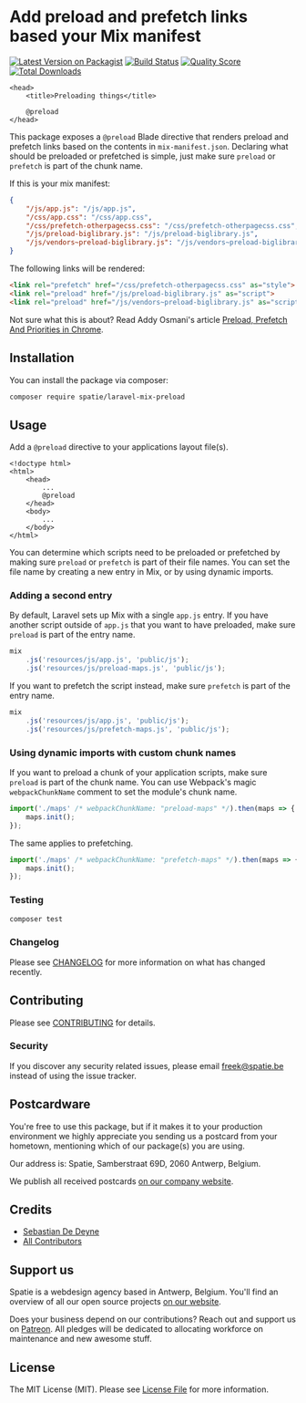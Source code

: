 # Add preload and prefetch links based your Mix manifest

[![Latest Version on Packagist](https://img.shields.io/packagist/v/spatie/laravel-mix-preload.svg?style=flat-square)](https://packagist.org/packages/spatie/laravel-mix-preload)
[![Build Status](https://img.shields.io/travis/spatie/laravel-mix-preload/master.svg?style=flat-square)](https://travis-ci.org/spatie/laravel-mix-preload)
[![Quality Score](https://img.shields.io/scrutinizer/g/spatie/laravel-mix-preload.svg?style=flat-square)](https://scrutinizer-ci.com/g/spatie/laravel-mix-preload)
[![Total Downloads](https://img.shields.io/packagist/dt/spatie/laravel-mix-preload.svg?style=flat-square)](https://packagist.org/packages/spatie/laravel-mix-preload)

```blade
<head>
    <title>Preloading things</title>

    @preload
</head>
```

This package exposes a `@preload` Blade directive that renders preload and prefetch links based on the contents in `mix-manifest.json`. Declaring what should be preloaded or prefetched is simple, just make sure `preload` or `prefetch` is part of the chunk name.

If this is your mix manifest:

```json
{
    "/js/app.js": "/js/app.js",
    "/css/app.css": "/css/app.css",
    "/css/prefetch-otherpagecss.css": "/css/prefetch-otherpagecss.css",
    "/js/preload-biglibrary.js": "/js/preload-biglibrary.js",
    "/js/vendors~preload-biglibrary.js": "/js/vendors~preload-biglibrary.js"
}
```

The following links will be rendered:

```html
<link rel="prefetch" href="/css/prefetch-otherpagecss.css" as="style">
<link rel="preload" href="/js/preload-biglibrary.js" as="script">
<link rel="preload" href="/js/vendors~preload-biglibrary.js" as="script">
```

Not sure what this is about? Read Addy Osmani's article [Preload, Prefetch And Priorities in Chrome](https://medium.com/reloading/preload-prefetch-and-priorities-in-chrome-776165961bbf).

## Installation

You can install the package via composer:

```bash
composer require spatie/laravel-mix-preload
```

## Usage

Add a `@preload` directive to your applications layout file(s).

```blade
<!doctype html>
<html>
    <head>
        ...
        @preload
    </head>
    <body>
        ...
    </body>
</html>
```

You can determine which scripts need to be preloaded or prefetched by making sure `preload` or `prefetch` is part of their file names. You can set the file name by creating a new entry in Mix, or by using dynamic imports.

### Adding a second entry

By default, Laravel sets up Mix with a single `app.js` entry. If you have another script outside of `app.js` that you want to have preloaded, make sure `preload` is part of the entry name.

```js
mix
    .js('resources/js/app.js', 'public/js');
    .js('resources/js/preload-maps.js', 'public/js');
```

If you want to prefetch the script instead, make sure `prefetch` is part of the entry name.

```js
mix
    .js('resources/js/app.js', 'public/js');
    .js('resources/js/prefetch-maps.js', 'public/js');
```

### Using dynamic imports with custom chunk names

If you want to preload a chunk of your application scripts, make sure `preload` is part of the chunk name. You can use Webpack's magic `webpackChunkName` comment to set the module's chunk name.

```js
import('./maps' /* webpackChunkName: "preload-maps" */).then(maps => {
    maps.init();
});
```

The same applies to prefetching.

```js
import('./maps' /* webpackChunkName: "prefetch-maps" */).then(maps => {
    maps.init();
});
```

### Testing

``` bash
composer test
```

### Changelog

Please see [CHANGELOG](CHANGELOG.md) for more information on what has changed recently.

## Contributing

Please see [CONTRIBUTING](CONTRIBUTING.md) for details.

### Security

If you discover any security related issues, please email freek@spatie.be instead of using the issue tracker.

## Postcardware

You're free to use this package, but if it makes it to your production environment we highly appreciate you sending us a postcard from your hometown, mentioning which of our package(s) you are using.

Our address is: Spatie, Samberstraat 69D, 2060 Antwerp, Belgium.

We publish all received postcards [on our company website](https://spatie.be/en/opensource/postcards).

## Credits

- [Sebastian De Deyne](https://github.com/sebastiandedeyne)
- [All Contributors](../../contributors)

## Support us

Spatie is a webdesign agency based in Antwerp, Belgium. You'll find an overview of all our open source projects [on our website](https://spatie.be/opensource).

Does your business depend on our contributions? Reach out and support us on [Patreon](https://www.patreon.com/spatie).
All pledges will be dedicated to allocating workforce on maintenance and new awesome stuff.

## License

The MIT License (MIT). Please see [License File](LICENSE.md) for more information.
